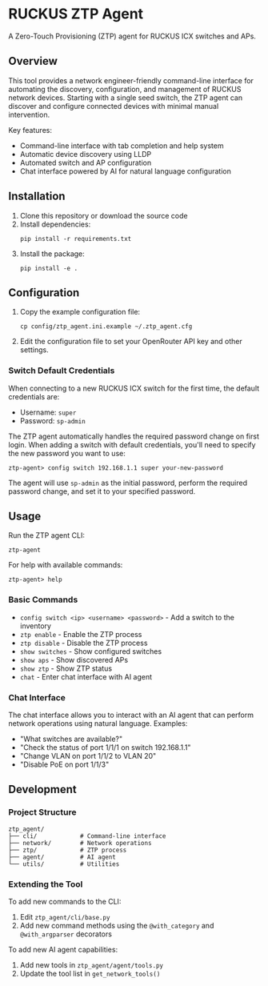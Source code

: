 # RUCKUS ZTP Agent

A Zero-Touch Provisioning (ZTP) agent for RUCKUS ICX switches and APs.

## Overview

This tool provides a network engineer-friendly command-line interface for automating the discovery, configuration, and management of RUCKUS network devices. Starting with a single seed switch, the ZTP agent can discover and configure connected devices with minimal manual intervention.

Key features:
- Command-line interface with tab completion and help system
- Automatic device discovery using LLDP
- Automated switch and AP configuration
- Chat interface powered by AI for natural language configuration

## Installation

1. Clone this repository or download the source code
2. Install dependencies:
   ```
   pip install -r requirements.txt
   ```
3. Install the package:
   ```
   pip install -e .
   ```

## Configuration

1. Copy the example configuration file:
   ```
   cp config/ztp_agent.ini.example ~/.ztp_agent.cfg
   ```
2. Edit the configuration file to set your OpenRouter API key and other settings.

### Switch Default Credentials

When connecting to a new RUCKUS ICX switch for the first time, the default credentials are:
- Username: `super`
- Password: `sp-admin`

The ZTP agent automatically handles the required password change on first login. When adding a switch with default credentials, you'll need to specify the new password you want to use:

```
ztp-agent> config switch 192.168.1.1 super your-new-password
```

The agent will use `sp-admin` as the initial password, perform the required password change, and set it to your specified password.

## Usage

Run the ZTP agent CLI:
```
ztp-agent
```

For help with available commands:
```
ztp-agent> help
```

### Basic Commands

- `config switch <ip> <username> <password>` - Add a switch to the inventory
- `ztp enable` - Enable the ZTP process
- `ztp disable` - Disable the ZTP process
- `show switches` - Show configured switches
- `show aps` - Show discovered APs
- `show ztp` - Show ZTP status
- `chat` - Enter chat interface with AI agent

### Chat Interface

The chat interface allows you to interact with an AI agent that can perform network operations using natural language. Examples:

- "What switches are available?"
- "Check the status of port 1/1/1 on switch 192.168.1.1"
- "Change VLAN on port 1/1/2 to VLAN 20"
- "Disable PoE on port 1/1/3"

## Development

### Project Structure

```
ztp_agent/
├── cli/            # Command-line interface
├── network/        # Network operations
├── ztp/            # ZTP process
├── agent/          # AI agent
└── utils/          # Utilities
```

### Extending the Tool

To add new commands to the CLI:
1. Edit `ztp_agent/cli/base.py`
2. Add new command methods using the `@with_category` and `@with_argparser` decorators

To add new AI agent capabilities:
1. Add new tools in `ztp_agent/agent/tools.py`
2. Update the tool list in `get_network_tools()`
